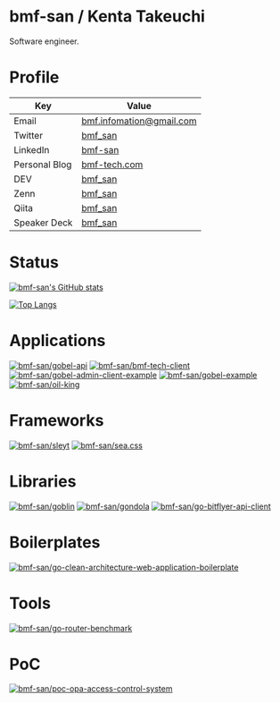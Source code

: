 # bmf-san / Kenta Takeuchi
Software engineer.

# Profile
|     Key      |                     Value                     |
| ------------ | --------------------------------------------- |
| Email        | bmf.infomation@gmail.com                      |
| Twitter      | [bmf_san](https://twitter.com/bmf_san)        |
| LinkedIn   | [bmf-san](https://www.linkedin.com/in/bmf-san) |
| Personal Blog | [bmf-tech.com](https://bmf-tech.com)          |
| DEV       | [bmf_san](https://dev.to/bmf_san)             |
| Zenn       | [bmf_san](https://zenn.dev/bmf_san)             |
| Qiita       | [bmf_san](https://qiita.com/bmf_san)             |
| Speaker Deck | [bmf_san](https://speakerdeck.com/bmf_san) | 

# Status
[![bmf-san's GitHub stats](https://github-readme-stats.vercel.app/api?username=bmf-san&count_private=true)](https://github.com/bmf-san/github-readme-stats)

[![Top Langs](https://github-readme-stats.vercel.app/api/top-langs/?username=bmf-san&layout=compact)](https://github.com/anuraghazra/github-readme-stats)


# Applications
[![bmf-san/gobel-api](https://github-readme-stats.vercel.app/api/pin/?username=bmf-san&repo=gobel-api)](https://github.com/bmf-san/gobel-api)
[![bmf-san/bmf-tech-client](https://github-readme-stats.vercel.app/api/pin/?username=bmf-san&repo=bmf-tech-client)](https://github.com/bmf-san/bmf-tech-client)
[![bmf-san/gobel-admin-client-example](https://github-readme-stats.vercel.app/api/pin/?username=bmf-san&repo=gobel-admin-client-example)](https://github.com/bmf-san/gobel-admin-client-example)
[![bmf-san/gobel-example](https://github-readme-stats.vercel.app/api/pin/?username=bmf-san&repo=gobel-example)](https://github.com/bmf-san/gobel-example)
[![bmf-san/oil-king](https://github-readme-stats.vercel.app/api/pin/?username=bmf-san&repo=oil-king)](https://github.com/bmf-san/oil-king)

# Frameworks
[![bmf-san/sleyt](https://github-readme-stats.vercel.app/api/pin/?username=bmf-san&repo=sleyt)](https://github.com/bmf-san/sleyt)
[![bmf-san/sea.css](https://github-readme-stats.vercel.app/api/pin/?username=bmf-san&repo=sea.css)](https://github.com/bmf-san/sea.css)

# Libraries
[![bmf-san/goblin](https://github-readme-stats.vercel.app/api/pin/?username=bmf-san&repo=goblin)](https://github.com/bmf-san/goblin)
[![bmf-san/gondola](https://github-readme-stats.vercel.app/api/pin/?username=bmf-san&repo=gondola)](https://github.com/bmf-san/gondola)
[![bmf-san/go-bitflyer-api-client](https://github-readme-stats.vercel.app/api/pin/?username=bmf-san&repo=go-bitflyer-api-client)](https://github.com/bmf-san/go-bitflyer-api-client)

# Boilerplates
[![bmf-san/go-clean-architecture-web-application-boilerplate](https://github-readme-stats.vercel.app/api/pin/?username=bmf-san&repo=go-clean-architecture-web-application-boilerplate)](https://github.com/bmf-san/go-clean-architecture-web-application-boilerplate)

# Tools
[![bmf-san/go-router-benchmark](https://github-readme-stats.vercel.app/api/pin/?username=bmf-san&repo=go-router-benchmark)](https://github.com/bmf-san/go-router-benchmark)

# PoC
[![bmf-san/poc-opa-access-control-system](https://github-readme-stats.vercel.app/api/pin/?username=bmf-san&repo=poc-opa-access-control-system)](https://github.com/bmf-san/poc-opa-access-control-system)
